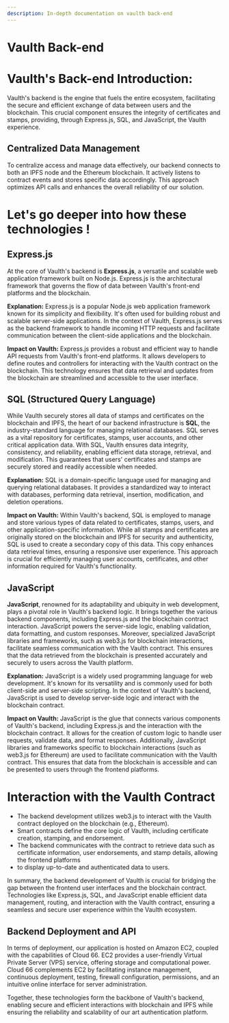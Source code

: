 ```yaml
---
description: In-depth documentation on vaulth back-end
---
```


# Vaulth Back-end

# Vaulth's Back-end Introduction:

Vaulth's backend is the engine that fuels the entire ecosystem, facilitating the secure and efficient exchange of data between users and the blockchain. This crucial 
component ensures the integrity of certificates and stamps, providing, through Express.js, SQL, and JavaScript, the Vaulth experience.

## Centralized Data Management

To centralize access and manage data effectively, our backend connects to both an IPFS node and the Ethereum blockchain. It actively listens to contract events and 
stores specific data accordingly. This approach optimizes API calls and enhances the overall reliability of our solution.

# Let's go deeper into how these technologies !

## Express.js
At the core of Vaulth's backend is **Express.js**, a versatile and scalable web application framework built on Node.js. Express.js is the architectural framework that 
governs the flow of data between Vaulth's front-end platforms and the blockchain. 

**Explanation:** Express.js is a popular Node.js web application framework known for its simplicity and flexibility. It's often used for building robust and scalable 
server-side applications. In the context of Vaulth, Express.js serves as the backend framework to handle incoming HTTP requests and facilitate communication between 
the client-side applications and the blockchain.

**Impact on Vaulth:** Express.js provides a robust and efficient way to handle API requests from Vaulth's front-end platforms. It allows developers to define routes 
and controllers for interacting with the Vaulth contract on the blockchain. This technology ensures that data retrieval and updates from the blockchain are 
streamlined and accessible to the user interface.

<!-- Push example of api roots and how to call it with postman -->

## SQL (Structured Query Language)
While Vaulth securely stores all data of stamps and certificates on the blockchain and IPFS, the heart of our backend infrastructure is **SQL**, the industry-standard 
language for managing relational databases. SQL serves as a vital repository for certificates, stamps, user accounts, and other critical application data. With SQL, 
Vaulth ensures data integrity, consistency, and reliability, enabling efficient data storage, retrieval, and modification. This guarantees that users' certificates 
and stamps are securely stored and readily accessible when needed.

**Explanation:** SQL is a domain-specific language used for managing and querying relational databases. It provides a standardized way to interact with databases, 
performing data retrieval, insertion, modification, and deletion operations.

**Impact on Vaulth:** Within Vaulth's backend, SQL is employed to manage and store various types of data related to certificates, stamps, users, and other application-specific information. While all stamps and certificates are originally stored on the blockchain and IPFS for security and authenticity, SQL is used to create a secondary copy of this data. This copy enhances data retrieval times, ensuring a responsive user experience. This approach is crucial for efficiently managing user accounts, certificates, and other information required for Vaulth's functionality.


## JavaScript

**JavaScript**, renowned for its adaptability and ubiquity in web development, plays a pivotal role in Vaulth's backend logic. It brings together the various backend 
components, including Express.js and the blockchain contract interaction. JavaScript powers the server-side logic, enabling validation, data formatting, and custom 
responses. Moreover, specialized JavaScript libraries and frameworks, such as web3.js for blockchain interactions, facilitate seamless communication with the Vaulth 
contract. This ensures that the data retrieved from the blockchain is presented accurately and securely to users across the Vaulth platform.

**Explanation:** JavaScript is a widely used programming language for web development. It's known for its versatility and is commonly used for both client-side and 
server-side scripting. In the context of Vaulth's backend, JavaScript is used to develop server-side logic and interact with the blockchain contract.

**Impact on Vaulth:** JavaScript is the glue that connects various components of Vaulth's backend, including Express.js and the interaction with the blockchain 
contract. It allows for the creation of custom logic to handle user requests, validate data, and format responses. Additionally, JavaScript libraries and frameworks 
specific to blockchain interactions (such as web3.js for Ethereum) are used to facilitate communication with the Vaulth contract. This ensures that data from the 
blockchain is accessible and can be presented to users through the frontend platforms.

# Interaction with the Vaulth Contract

- The backend development utilizes web3.js to interact with the Vaulth contract deployed on the blockchain (e.g., Ethereum).
- Smart contracts define the core logic of Vaulth, including certificate creation, stamping, and endorsement.
- The backend communicates with the contract to retrieve data such as certificate information, user endorsements, and stamp details, allowing the frontend platforms 
- to display up-to-date and authenticated data to users.


In summary, the backend development of Vaulth is crucial for bridging the gap between the frontend user interfaces and the blockchain contract. Technologies like 
Express.js, SQL, and JavaScript enable efficient data management, routing, and interaction with the Vaulth contract, ensuring a seamless and secure user experience 
within the Vaulth ecosystem.


## Backend Deployment and API

In terms of deployment, our application is hosted on Amazon EC2, coupled with the capabilities of Cloud 66. EC2 provides a user-friendly Virtual Private Server (VPS) 
service, offering storage and computational power. Cloud 66 complements EC2 by facilitating instance management, continuous deployment, testing, firewall configuration, permissions, and an intuitive online interface for server administration.

Together, these technologies form the backbone of Vaulth's backend, enabling secure and efficient interactions with blockchain and IPFS while ensuring the reliability 
and scalability of our art authentication platform.

